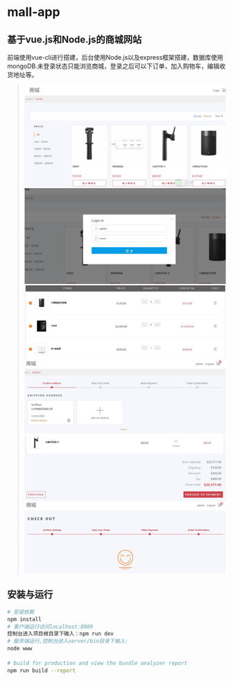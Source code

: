 # mall-app

## 基于vue.js和Node.js的商城网站
前端使用vue-cli进行搭建，后台使用Node.js以及express框架搭建，数据库使用mongoDB.未登录状态只能浏览商城，登录之后可以下订单，加入购物车，编辑收货地址等。
>![image text](https://github.com/gcxxd/mall-app/raw/master/img/sc1.jpg)
>![image text](https://github.com/gcxxd/mall-app/raw/master/img/sc2.jpg)
>![image text](https://github.com/gcxxd/mall-app/raw/master/img/sc3.jpg)
>![image text](https://github.com/gcxxd/mall-app/raw/master/img/sc4.jpg)
>![image text](https://github.com/gcxxd/mall-app/raw/master/img/sc5.jpg)
>![image text](https://github.com/gcxxd/mall-app/raw/master/img/sc6.jpg)
## 安装与运行

``` bash
# 安装依赖
npm install 
# 客户端运行访问localhost:8989
控制台进入项目根目录下输入：npm run dev
# 服务端运行,控制台进入server/bin目录下输入:
node www

# build for production and view the bundle analyzer report
npm run build --report

